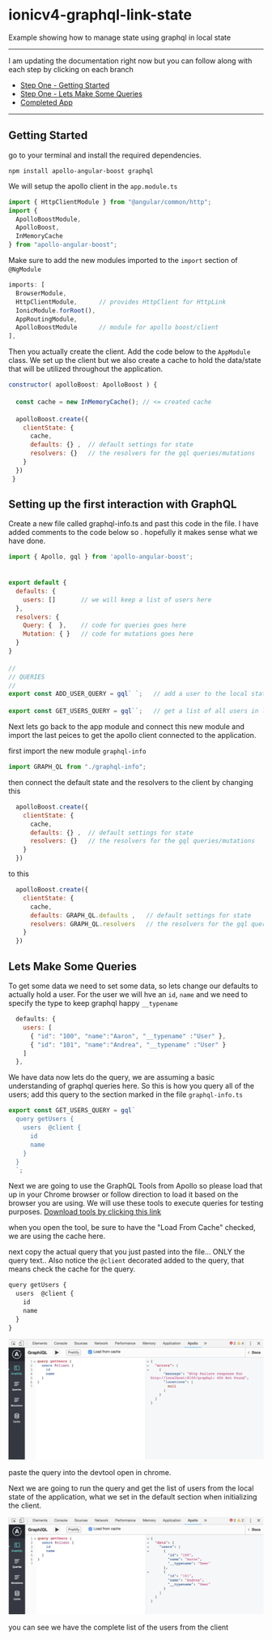 # ionicv4-graphql-link-state
Example showing how to manage state using graphql in local state

---

I am updating the documentation right now but you can follow along with each step by clicking on each branch

- [Step One - Getting Started](https://github.com/aaronksaunders/ionicv4-graphql-link-state/tree/step-one)
- [Step One - Lets Make Some Queries](https://github.com/aaronksaunders/ionicv4-graphql-link-state/tree/step-two)
- [Completed App](https://github.com/aaronksaunders/ionicv4-graphql-link-state)

---

## Getting Started

go to your terminal and install the required dependencies.

```
npm install apollo-angular-boost graphql
```

We will setup the apollo client in the `app.module.ts`

```javascript
import { HttpClientModule } from "@angular/common/http";
import {
  ApolloBoostModule,
  ApolloBoost,
  InMemoryCache
} from "apollo-angular-boost";
```

Make sure to add the new modules imported to the `import` section of `@NgModule`

```javascript
imports: [
  BrowserModule,
  HttpClientModule,      // provides HttpClient for HttpLink
  IonicModule.forRoot(),
  AppRoutingModule,
  ApolloBoostModule      // module for apollo boost/client
],
```

Then you actually create the client. Add the code below to the `AppModule` class. We set up the client but we also create a cache to hold the data/state that will be utilized throughout the application.

```javascript
constructor( apolloBoost: ApolloBoost ) {

  const cache = new InMemoryCache(); // <= created cache
  
  apolloBoost.create({
    clientState: {
      cache,
      defaults: {} ,  // default settings for state
      resolvers: {}   // the resolvers for the gql queries/mutations
    }
  })
 }
```

## Setting up the first interaction with GraphQL

Create a new file called graphql-info.ts and past this code in the file. I have added comments to the code below so . hopefully it makes sense what we have done.

```javascript
import { Apollo, gql } from 'apollo-angular-boost';


export default {
  defaults: {
    users: []       // we will keep a list of users here
  },
  resolvers: {
    Query: {  },    // code for queries goes here
    Mutation: { }   // code for mutations goes here
  }
}

//
// QUERIES
//
export const ADD_USER_QUERY = gql` `;   // add a user to the local state

export const GET_USERS_QUERY = gql``;   // get a list of all users in local state
```
Next lets go back to the app module and connect this new module and import the last peices to get the apollo client connected to the application.

first import the new module `graphql-info`

```javascript
import GRAPH_QL from "./graphql-info";
```

then connect the default state and the resolvers to the client by changing this
```javascript
  apolloBoost.create({
    clientState: {
      cache,
      defaults: {} ,  // default settings for state
      resolvers: {}   // the resolvers for the gql queries/mutations
    }
  })
```

to this

```javascript
  apolloBoost.create({
    clientState: {
      cache,
      defaults: GRAPH_QL.defaults ,   // default settings for state
      resolvers: GRAPH_QL.resolvers   // the resolvers for the gql queries/mutations
    }
  })

```
## Lets Make Some Queries
To get some data we need to set some data, so lets change our defaults to actually hold a user. For the user we will hve an `id`, `name` and we need to specify the type to keep graphql happy `__typename`

```javascript
  defaults: {
    users: [
      { "id": "100", "name":"Aaron", "__typename" :"User" },
      { "id": "101", "name":"Andrea", "__typename" :"User" }
    ]
  },
```

We have data now lets do the query, we are assuming a basic understanding of graphql queries here. So this is how you query all of the users; add this query to the section marked in the file `graphql-info.ts`

```javascript
export const GET_USERS_QUERY = gql`
  query getUsers {
    users  @client {
      id
      name
    }
  }
  `;
  ```
  Next we are going to use the GraphQL Tools from Apollo so please load that up in your Chrome browser or follow direction to load it based on the browser you are using. We will use these tools to execute queries for testing purposes. [Download tools by clicking this link](https://github.com/apollographql/apollo-client-devtools)

  
  when you open the tool, be sure to have the "Load From Cache" checked, we are using the cache here.

  next copy the actual query that you just pasted into the file... ONLY the query text.. Also notice the `@client` decorated added to the query, that means check the cache for the query.

  ```javascript
  query getUsers {
    users  @client {
      id
      name
    }
  }
  ```

![/readme.images/Screen Shot 2018-09-16 at 11.59.08 PM.png](/readme.images/tools-image-1.png)

paste the query into the devtool open in chrome.

Next we are going to run the query and get the list of users from the local state of the application, what we set in the default section when initializing the client.

![/readme.images/Screen Shot 2018-09-16 at 11.59.08 PM.png](/readme.images/tools-image-2.png)

you can see we have the complete list of the users from the client

